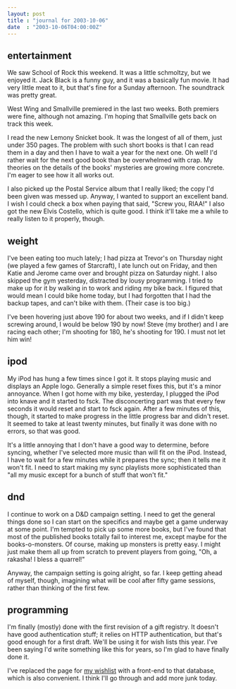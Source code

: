 ```yaml
---
layout: post
title : "journal for 2003-10-06"
date  : "2003-10-06T04:00:00Z"
---
```


## entertainment

We saw School of Rock this weekend.  It was a little schmoltzy, but we enjoyed it.  Jack Black is a funny guy, and it was a basically fun movie.  It had very little meat to it, but that's fine for a Sunday afternoon.  The soundtrack was pretty great.

West Wing and Smallville premiered in the last two weeks.  Both premiers were fine, although not amazing.  I'm hoping that Smallville gets back on track this week.

I read the new Lemony Snicket book.  It was the longest of all of them, just under 350 pages.  The problem with such short books is that I can read them in a day and then I have to wait a year for the next one.  Oh well!  I'd rather wait for the next good book than be overwhelmed with crap.  My theories on the details of the books' mysteries are growing more concrete.  I'm eager to see how it all works out.

I also picked up the Postal Service album that I really liked; the copy I'd been given was messed up.  Anyway, I wanted to support an excellent band.  I wish I could check a box when paying that said, "Screw you, RIAA!"  I also got the new Elvis Costello, which is quite good.  I think it'll take me a while to really listen to it properly, though.

## weight

I've been eating too much lately; I had pizza at Trevor's on Thursday night (we played a few games of Starcraft), I ate lunch out on Friday, and then Katie and Jerome came over and brought pizza on Saturday night.  I also skipped the gym yesterday, distracted by lousy programming.  I tried to make up for it by walking in to work and riding my bike back.  I figured that would mean I could bike home today, but I had forgotten that I had the backup tapes, and can't bike with them.  (Their case is too big.)

I've been hovering just above 190 for about two weeks, and if I didn't keep screwing around, I would be below 190 by now!  Steve (my brother) and I are racing each other; I'm shooting for 180, he's shooting for 190.  I must not let him win!

## ipod

My iPod has hung a few times since I got it.  It stops playing music and displays an Apple logo.  Generally a simple reset fixes this, but it's a minor annoyance.  When I got home with my bike, yesterday, I plugged the iPod into knave and it started to fsck.  The disconcerting part was that every few seconds it would reset and start to fsck again.  After a few minutes of this, though, it started to make progress in the little progress bar and didn't reset.  It seemed to take at least twenty minutes, but finally it was done with no errors, so that was good.

It's a little annoying that I don't have a good way to determine, before syncing, whether I've selected more music than will fit on the iPod.  Instead, I have to wait for a few minutes while it prepares the sync; then it tells me it won't fit.  I need to start making my sync playlists more sophisticated than "all my music except for a bunch of stuff that won't fit."

## dnd

I continue to work on a D&amp;D campaign setting.  I need to get the general things done so I can start on the specifics and maybe get a game underway at some point.  I'm tempted to pick up some more books, but I've found that most of the published books totally fail to interest me, except maybe for the books-o-monsters.  Of course, making up monsters is pretty easy.  I might just make them all up from scratch to prevent players from going, "Oh, a rakasha!  I bless a quarrel!"

Anyway, the campaign setting is going alright, so far.  I keep getting ahead of myself, though, imagining what will be cool after fifty game sessions, rather than thinking of the first few.

## programming

I'm finally (mostly) done with the first revision of a gift registry.  It doesn't have good authentication stuff; it relies on HTTP authentication, but that's good enough for a first draft.  We'll be using it for wish lists this year.  I've been saying I'd write something like this for years, so I'm glad to have finally done it.  

I've replaced the page for <a href='/wishlist/'>my wishlist</a> with a front-end to that database, which is also convenient.  I think I'll go through and add more junk today.

